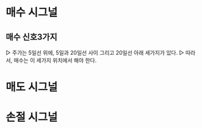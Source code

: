 
# 매수 시그널
## 매수 신호3가지
▷ 주가는 5일선 위에, 5일과 20일선 사이 그리고 20일선 아래 세가지가 있다.
▷ 따라서, 매수는 이 세가지 위치에서 해야 한다.

# 매도 시그널
# 손절 시그널


